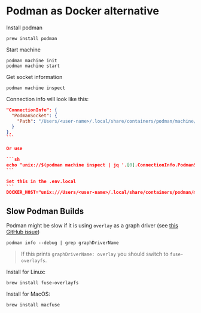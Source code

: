 # Podman as Docker alternative

Install podman

```
prew install podman
```

Start machine

```
podman machine init
podman machine start
```

Get socket information

```
podman machine inspect
```

Connection info will look like this:

````json
"ConnectionInfo": {
  "PodmanSocket": {
    "Path": "/Users/<user-name>/.local/share/containers/podman/machine/podman-machine-default/podman.sock"
  }
},
```

Or use

```sh
echo "unix://$(podman machine inspect | jq '.[0].ConnectionInfo.PodmanSocket.Path' --raw-output)"
```

Set this in the .env.local
```
DOCKER_HOST="unix:///Users/<user-name>/.local/share/containers/podman/machine/podman-machine-default/podman.sock"
````

## Slow Podman Builds

Podman might be slow if it is using `overlay` as a graph driver (see [this GitHub issue](https://github.com/containers/podman/issues/13226))

```
podman info --debug | grep graphDriverName
```

> If this prints `graphDriverName: overlay` you should switch to `fuse-overlayfs`.

Install for Linux:

```
brew install fuse-overlayfs
```

Install for MacOS:

```
brew install macfuse
```

